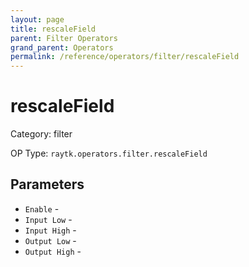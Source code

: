 ```yaml
---
layout: page
title: rescaleField
parent: Filter Operators
grand_parent: Operators
permalink: /reference/operators/filter/rescaleField
---
```


# rescaleField



Category: filter

OP Type: `raytk.operators.filter.rescaleField`

## Parameters

* `Enable` - 
* `Input Low` - 
* `Input High` - 
* `Output Low` - 
* `Output High` -
